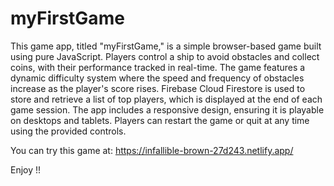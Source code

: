 # myFirstGame


This game app, titled "myFirstGame," is a simple browser-based game built using pure JavaScript. Players control a ship to avoid obstacles and collect coins, with their performance tracked in real-time. The game features a dynamic difficulty system where the speed and frequency of obstacles increase as the player's score rises. Firebase Cloud Firestore is used to store and retrieve a list of top players, which is displayed at the end of each game session. The app includes a responsive design, ensuring it is playable on desktops and tablets. Players can restart the game or quit at any time using the provided controls. 

You can try this game at:
https://infallible-brown-27d243.netlify.app/

Enjoy !!
